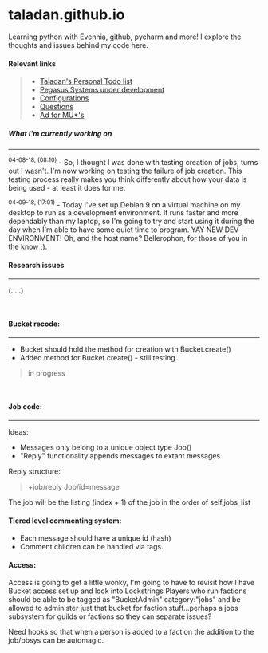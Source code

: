 # taladan.github.io

Learning python with Evennia, github, pycharm and more!  I explore the thoughts and issues behind my code here.

#### Relevant links
> * [Taladan's Personal Todo list](todo.md)
> * [Pegasus Systems under development](systems.md)
> * [Configurations](configs.md)
> * [Questions](questions.md)
> * [Ad for MU*'s](bbadvert.md)

##### What I'm currently working on

---

<sup>04-08-18, (08:10)</sup> - So, I thought I was done with testing creation of jobs, turns out I wasn't.  I'm now working on testing the failure of job creation.  This testing process really makes you think differently about how your data is being used - at least it does for me.


<sup>04-09-18, (17:01)</sup> - Today I've set up Debian 9 on a virtual machine on my desktop to run as a development environment.  It runs faster and more dependably than my laptop, so I'm going to try and start using it during the day when I'm able to have some quiet time to program.  YAY NEW DEV ENVIRONMENT!  Oh, and the host name?  Bellerophon, for those of you in the know ;).

#### Research issues

---
(. . .)

<br>

#### Bucket recode:

---
* Bucket should hold the method for creation with Bucket.create()
* Added method for Bucket.create() - still testing

> in progress

<br>

#### Job code:

---

Ideas:
* Messages only belong to a unique object type Job()
* "Reply" functionality appends messages to extant messages

 Reply structure:
>+job/reply Job/id=message

The job will be the listing (index + 1) of the job in the order of self.jobs_list

#### Tiered level commenting system:
* Each message should have a unique id (hash)
* Comment children can be handled via tags.

#### Access:
Access is going to get a little wonky, I'm going to have to revisit how I have Bucket access set up and look into Lockstrings
Players who run factions should be able to be tagged as "BucketAdmin" category:"jobs"
and be allowed to administer just that bucket for faction stuff...perhaps a jobs
subsystem for guilds or factions so they can separate issues?

Need hooks so that when a person is added to a faction the addition to the job/bbsys
can be automagic.

